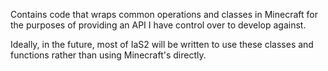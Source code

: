 Contains code that wraps common operations and classes in Minecraft for the purposes of providing an API I have control over to develop against.

Ideally, in the future, most of IaS2 will be written to use these classes and functions rather than using Minecraft's directly.
